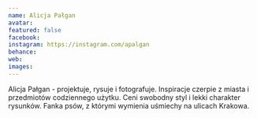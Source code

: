 ```yaml
---
name: Alicja Pałgan
avatar: 
featured: false
facebook: 
instagram: https://instagram.com/apalgan
behance: 
web:
images:
---
```

Alicja Pałgan - projektuje, rysuje i fotografuje. Inspiracje czerpie z miasta i przedmiotów codziennego użytku. Ceni swobodny styl i lekki charakter rysunków. Fanka psów, z którymi wymienia uśmiechy na ulicach Krakowa. 
